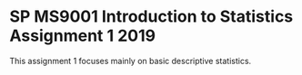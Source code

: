 # SP MS9001 Introduction to Statistics Assignment 1 2019

This assignment 1 focuses mainly on basic descriptive statistics. 
